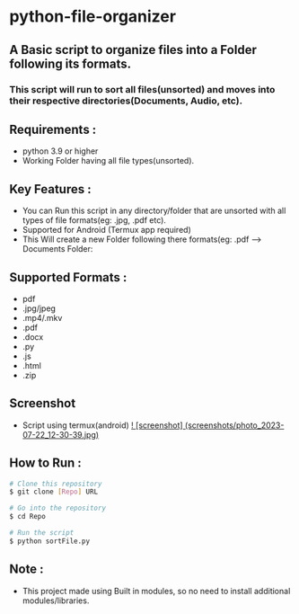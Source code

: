 # python-file-organizer
## A Basic script to organize files into a Folder following its formats.
### This script will run to sort all files(unsorted) and moves into their respective directories(Documents, Audio, etc).

## Requirements :
- python 3.9 or higher
- Working Folder having all file types(unsorted).

## Key Features :
- You can Run this script in any directory/folder that are unsorted with all types of file formats(eg: .jpg, .pdf etc).
- Supported for Android (Termux app required)
- This Will create a new Folder following there formats(eg: .pdf --> Documents Folder:

## Supported Formats :
- pdf
- .jpg/jpeg
- .mp4/.mkv
- .pdf
- .docx
- .py
- .js
- .html
- .zip

## Screenshot
- Script using termux(android)
  [! [screenshot] (screenshots/photo_2023-07-22_12-30-39.jpg)](https://i.imgur.com/nqPqi6Y.jpeg)

## How to Run :

```bash
# Clone this repository
$ git clone [Repo] URL

# Go into the repository
$ cd Repo

# Run the script
$ python sortFile.py
```

 ##  Note :
- This project made using Built in modules, so no need to install additional modules/libraries.

